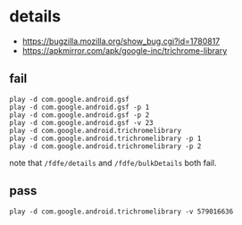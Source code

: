 # details

- <https://bugzilla.mozilla.org/show_bug.cgi?id=1780817>
- https://apkmirror.com/apk/google-inc/trichrome-library

## fail

~~~
play -d com.google.android.gsf
play -d com.google.android.gsf -p 1
play -d com.google.android.gsf -p 2
play -d com.google.android.gsf -v 23
play -d com.google.android.trichromelibrary
play -d com.google.android.trichromelibrary -p 1
play -d com.google.android.trichromelibrary -p 2
~~~

note that `/fdfe/details` and `/fdfe/bulkDetails` both fail.

## pass

~~~
play -d com.google.android.trichromelibrary -v 579016636
~~~
